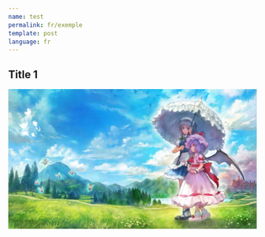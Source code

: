 ```yaml
---
name: test
permalink: fr/exemple
template: post
language: fr
---
```


## Title 1

![](./touhou.jpg)
